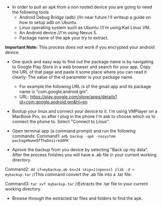 * In order to pull an apk from a non rooted device you are going to need the following tools
	- Android Debug Bridge (adb) //In near future I'll writeup a guide on how to setup adb on Ubuntu.
	- Linux operating system such as Ubuntu //I'm using Kail Linux VM.
	- An Android device //I'm using Nexus 5.
	- Package name of the apk your try to extract. 
	
**Important Note:** This process does not work if you encrypted your android device.
* One quick and easy way to find out the package name is by navigating to Google Play Store 
in a web browser and search for your app. Copy the URL of that page and paste it some place 
where you can read it clearly. The value of the id parameter is your package name.
	- For example the following URL is of the gmail app and its package name is "com.google.android.gm".
	- URL: https://play.google.com/store/apps/details?id=com.google.android.gm&hl=en
	
* Bootup your linux and connect your device to it. I'm using VMPlayer on a MacBook Pro, so after 
I plug in the phone I'm ask to choose which os to connect the phone to. Select "Connect to Linux".

* Open terminal app (a command prompt) and run the following commands:
Command1: `adb backup -apk -nosystem packageNameOfTheDesiredAPK`

* Aprove the backup from you device by selecting "Back up my data". After the process finishes you will
have a .ab file in your current working directory. 

Command2: `dd if=mybackup.ab bs=24 skip=1|openssl zlib -d > mybackup.tar` //This command convert the .ab file into a .tar file.

Command3: `tar xvf mybackup.tar` //Extracts the .tar file to your current working directory.

* Browse through the extracted tar files and folders to find the apk.


